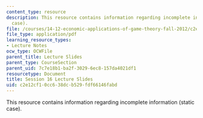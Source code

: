 ```yaml
---
content_type: resource
description: This resource contains information regarding incomplete information (static
  case).
file: /courses/14-12-economic-applications-of-game-theory-fall-2012/c2e12cf10cc638dcb529fdf66146fabd_MIT14_12F12_slides16.pdf
file_type: application/pdf
learning_resource_types:
- Lecture Notes
ocw_type: OCWFile
parent_title: Lecture Slides
parent_type: CourseSection
parent_uid: 7c7e18b1-ba2f-3029-6ec8-157da4021df1
resourcetype: Document
title: Session 16 Lecture Slides
uid: c2e12cf1-0cc6-38dc-b529-fdf66146fabd
---
```

This resource contains information regarding incomplete information (static case).

